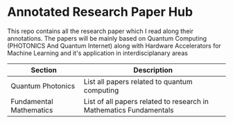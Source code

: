# Annotated Research Paper Hub


This repo contains all the research paper which I read along their annotations. The papers will be mainly based on Quantum Computing (PHOTONICS And Quantum Internet) along with Hardware Accelerators for Machine Learning and it's application in interdisciplanary areas

| Section | Description |
| --- | --- |
| Quantum Photonics | List all papers related to quantum computing |
| Fundamental Mathematics | List of all papers related to research in Mathematics Fundamentals |
